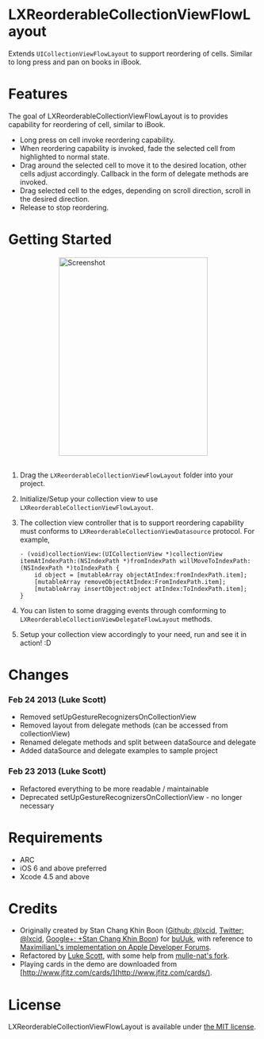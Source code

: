 LXReorderableCollectionViewFlowLayout
=====================================

Extends `UICollectionViewFlowLayout` to support reordering of cells. Similar to long press and pan on books in iBook.

Features
========

The goal of LXReorderableCollectionViewFlowLayout is to provides capability for reordering of cell, similar to iBook.

 - Long press on cell invoke reordering capability.
 - When reordering capability is invoked, fade the selected cell from highlighted to normal state.
 - Drag around the selected cell to move it to the desired location, other cells adjust accordingly. Callback in the form of delegate methods are invoked.
 - Drag selected cell to the edges, depending on scroll direction, scroll in the desired direction.
 - Release to stop reordering.

Getting Started
===============

<img src="https://raw.github.com/lxcid/LXReorderableCollectionViewFlowLayout/master/Content/Screenshots/screenshot1.png" alt="Screenshot" title="Screenshot" style="display:block; margin: 10px auto 30px auto; width: 300px; height: 400px;" class="center">

 1. Drag the `LXReorderableCollectionViewFlowLayout` folder into your project.
 2. Initialize/Setup your collection view to use `LXReorderableCollectionViewFlowLayout`.

 3. The collection view controller that is to support reordering capability must conforms to `LXReorderableCollectionViewDatasource` protocol. For example,

        - (void)collectionView:(UICollectionView *)collectionView itemAtIndexPath:(NSIndexPath *)fromIndexPath willMoveToIndexPath:(NSIndexPath *)toIndexPath {
            id object = [mutableArray objectAtIndex:fromIndexPath.item];
            [mutableArray removeObjectAtIndex:FromIndexPath.item];
            [mutableArray insertObject:object atIndex:ToIndexPath.item];
        }

 4. You can listen to some dragging events through comforming to `LXReorderableCollectionViewDelegateFlowLayout` methods.
 5. Setup your collection view accordingly to your need, run and see it in action! :D

Changes
============

### Feb 24 2013 (Luke Scott)

- Removed setUpGestureRecognizersOnCollectionView
- Removed layout from delegate methods (can be accessed from collectionView)
- Renamed delegate methods and split between dataSource and delegate
- Added dataSource and delegate examples to sample project

### Feb 23 2013 (Luke Scott)

- Refactored everything to be more readable / maintainable
- Deprecated setUpGestureRecognizersOnCollectionView - no longer necessary

Requirements
============

 - ARC
 - iOS 6 and above preferred
 - Xcode 4.5 and above

Credits
=======

- Originally created by Stan Chang Khin Boon ([Github: @lxcid](http://github.com/lxcid), [Twitter: @lxcid](https://twitter.com/lxcid), [Google+: +Stan Chang Khin Boon](https://plus.google.com/118232095174296729296?rel=author)) for [buUuk](http://www.buuuk.com/), with reference to [MaximilianL's implementation on Apple Developer Forums](https://devforums.apple.com/message/682764).
- Refactored by [Luke Scott](https://github.com/lukescott), with some help from [mulle-nat's fork](https://github.com/mulle-nat/LXReorderableCollectionViewFlowLayout).
- Playing cards in the demo are downloaded from [http://www.jfitz.com/cards/](http://www.jfitz.com/cards/).

License
=======

LXReorderableCollectionViewFlowLayout is available under [the MIT license](LICENSE).
